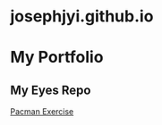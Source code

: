 # josephjyi.github.io
# My Portfolio
## My Eyes Repo
<a href="https://josephjyi.github.io/pacman/"> Pacman Exercise </a>
